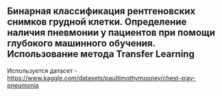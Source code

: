 
Бинарная классификация рентгеновских снимков грудной клетки. Определение наличия пневмонии у пациентов при помощи глубокого машинного обучения. Использование метода Transfer Learning 
---
Используется датасет - https://www.kaggle.com/datasets/paultimothymooney/chest-xray-pneumonia
